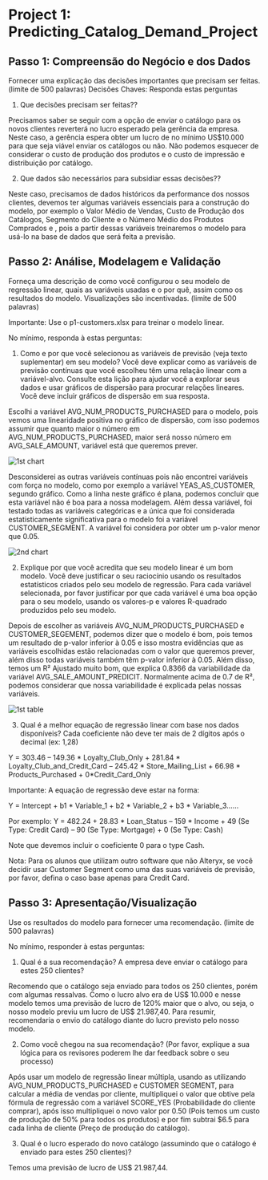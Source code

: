 # Project 1: Predicting_Catalog_Demand_Project

## Passo 1: Compreensão do Negócio e dos Dados
 
Fornecer uma explicação das decisões importantes que precisam ser feitas. (limite de 500 palavras)
Decisões Chaves:
Responda estas perguntas

1.	Que decisões precisam ser feitas??

Precisamos saber se seguir com a opção de enviar o catálogo para os novos clientes reverterá no lucro esperado pela gerência da empresa. Neste caso, a gerência espera obter um lucro de no mínimo US$10.000 para que seja viável enviar os catálogos ou não. Não podemos esquecer de considerar o custo de produção dos produtos e o custo de impressão e distribuição por catálogo.

2.	Que dados são necessários para subsidiar essas decisões??

Neste caso, precisamos de dados históricos da performance dos nossos clientes, devemos ter algumas variáveis essenciais para a construção do modelo, por exemplo o Valor Médio de Vendas, Custo de Produção dos Catálogos, Segmento do Cliente e o Número Médio dos Produtos Comprados e , pois a partir dessas variáveis treinaremos o modelo para usá-lo na base de dados que será feita a previsão.

## Passo 2: Análise, Modelagem e Validação

Forneça uma descrição de como você configurou o seu modelo de regressão linear, quais as variáveis usadas e o por quê, assim como os resultados do modelo. Visualizações são incentivadas. (limite de 500 palavras)

Importante: Use o p1-customers.xlsx para treinar o modelo linear.   
 
No mínimo, responda à estas perguntas:

1.	Como e por que você selecionou as variáveis de previsão (veja texto suplementar) em seu modelo? Você deve explicar como as variáveis de previsão contínuas que você escolheu têm uma relação linear com a variável-alvo.  Consulte esta lição para ajudar você a explorar seus dados e usar gráficos de dispersão para procurar relações lineares.  Você deve incluir gráficos de dispersão em sua resposta.

Escolhi a variável AVG_NUM_PRODUCTS_PURCHASED para o modelo, pois vemos uma linearidade positiva no gráfico de dispersão, com isso podemos assumir que quanto maior o número em AVG_NUM_PRODUCTS_PURCHASED, maior será nosso número em AVG_SALE_AMOUNT, variável está que queremos prever.

![1st chart](https://user-images.githubusercontent.com/34245933/47035312-1386f280-d150-11e8-9044-e05bfdfa7571.jpeg)

Desconsiderei as outras variáveis contínuas pois não encontrei variáveis com força no modelo, como por exemplo a variável YEAS_AS_CUSTOMER, segundo gráfico. Como a linha neste gráfico é plana, podemos concluir que esta variável não é boa para a nossa modelagem. Além dessa variável, foi testado todas as variáveis categóricas e a única que foi considerada estatisticamente significativa para o modelo foi a variável CUSTOMER_SEGMENT. A variável foi considera por obter um p-valor menor que 0.05. 
 
![2nd chart](https://user-images.githubusercontent.com/34245933/47035399-4b8e3580-d150-11e8-950d-5fe4284ee55a.jpg)

2.	Explique por que você acredita que seu modelo linear é um bom modelo. Você deve justificar o seu raciocínio usando os resultados estatísticos criados pelo seu modelo de regressão. Para cada variável selecionada, por favor justificar por que cada variável é uma boa opção para o seu modelo, usando os valores-p e valores  R-quadrado produzidos pelo seu modelo.

Depois de escolher as variáveis AVG_NUM_PRODUCTS_PURCHASED e CUSTOMER_SEGEMENT, podemos dizer que o modelo é bom, pois temos um resultado de p-valor inferior à 0.05 e isso mostra evidências que as variáveis escolhidas estão relacionadas com o valor que queremos prever, além disso todas variáveis também têm p-valor inferior à 0.05. 
Além disso, temos um R² Ajustado muito bom, que explica 0.8366 da variabilidade da variável AVG_SALE_AMOUNT_PREDICIT. Normalmente acima de 0.7 de R², podemos considerar que nossa variabilidade é explicada pelas nossas variáveis.

![1st table](https://user-images.githubusercontent.com/34245933/47035577-c3f4f680-d150-11e8-8ba8-25614a1347d6.jpg)
  
3.	Qual é a melhor equação de regressão linear com base nos dados disponíveis? Cada coeficiente não deve ter mais de 2 dígitos após o decimal (ex: 1,28)
 
Y = 303.46 – 149.36 * Loyalty_Club_Only + 281.84 * Loyalty_Club_and_Credit_Card – 245.42 * Store_Mailing_List + 66.98 * Products_Purchased + 0*Credit_Card_Only

Importante: A equação de regressão deve estar na forma:

Y = Intercept + b1 * Variable_1 + b2 * Variable_2 + b3 * Variable_3……

Por exemplo: Y = 482.24 + 28.83 * Loan_Status – 159 * Income + 49 (Se Type: Credit Card) – 90 (Se Type: Mortgage) + 0 (Se Type: Cash)

Note que devemos incluir o coeficiente 0 para o type Cash.

Nota: Para os alunos que utilizam outro software que não Alteryx, se você decidir usar Customer Segment como uma das suas variáveis de previsão, por favor, defina o caso base apenas para Credit Card.
 
 
## Passo 3: Apresentação/Visualização 

Use os resultados do modelo para fornecer uma recomendação. (limite de 500 palavras)

No mínimo, responder à estas perguntas:

1.	Qual é a sua recomendação? A empresa deve enviar o catálogo para estes 250 clientes?

Recomendo que o catálogo seja enviado para todos os 250 clientes, porém com algumas ressalvas. Como o lucro alvo era de US$ 10.000 e nesse modelo temos uma previsão de lucro de 120% maior que o alvo, ou seja, o nosso modelo previu um lucro de US$ 21.987,40.
Para resumir, recomendaria o envio do catálogo diante do lucro previsto pelo nosso modelo.
 
2.	Como você chegou na sua recomendação? (Por favor, explique a sua lógica para os revisores poderem lhe dar feedback sobre o seu processo)

Após usar um modelo de regressão linear múltipla, usando as utilizando AVG_NUM_PRODUCTS_PURCHASED e CUSTOMER SEGMENT, para calcular a média de vendas por cliente, multipliquei o valor que obtive pela fórmula de regressão com a variável SCORE_YES (Probabilidade do cliente comprar), após isso multipliquei o novo valor por 0.50 (Pois temos um custo de produção de 50% para todos os produtos) e por fim subtrai $6.5 para cada linha de cliente (Preço de produção do catálogo).

3.	Qual é o lucro esperado do novo catálogo (assumindo que o catálogo é enviado para estes 250 clientes)?

Temos uma previsão de lucro de US$ 21.987,44.

